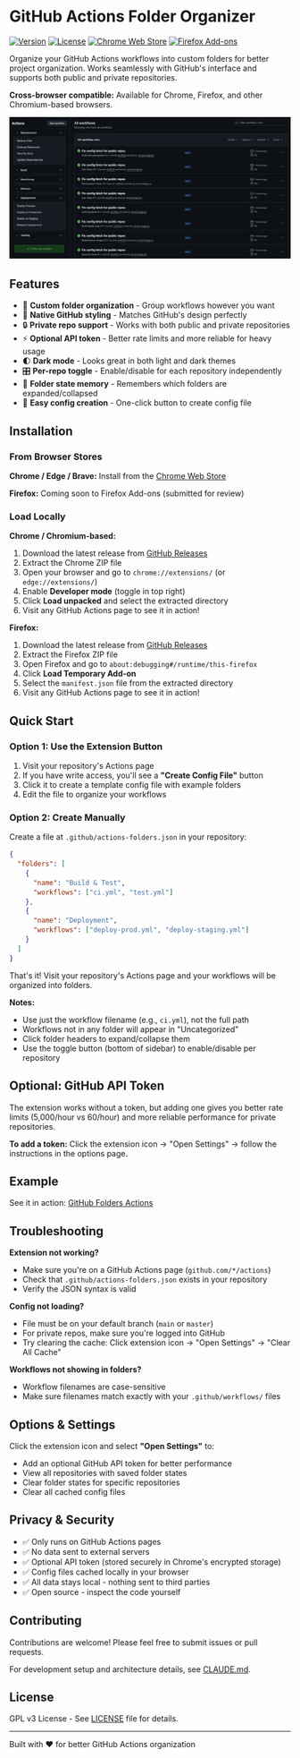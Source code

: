 # GitHub Actions Folder Organizer

[![Version](https://img.shields.io/badge/version-1.0.0-blue.svg)](https://github.com/Kurigi/github-folders/releases)
[![License](https://img.shields.io/badge/license-GPL--v3-blue.svg)](LICENSE)
[![Chrome Web Store](https://img.shields.io/badge/Chrome_Web_Store-Available-brightgreen.svg?logo=googlechrome)](https://chromewebstore.google.com/detail/github-actions-folder-org/cjaleaniaichaneokpblfjnafkcahcjo)
[![Firefox Add-ons](https://img.shields.io/badge/Firefox-Add--ons-orange.svg?logo=firefox)](https://github.com/Kurigi/github-folders)

Organize your GitHub Actions workflows into custom folders for better project organization. Works seamlessly with GitHub's interface and supports both public and private repositories.

**Cross-browser compatible:** Available for Chrome, Firefox, and other Chromium-based browsers.

![Example Screenshot](example.png)

## Features

- 📁 **Custom folder organization** - Group workflows however you want
- 🎨 **Native GitHub styling** - Matches GitHub's design perfectly
- 🔒 **Private repo support** - Works with both public and private repositories
- ⚡ **Optional API token** - Better rate limits and more reliable for heavy usage
- 🌓 **Dark mode** - Looks great in both light and dark themes
- 🎛️ **Per-repo toggle** - Enable/disable for each repository independently
- 💾 **Folder state memory** - Remembers which folders are expanded/collapsed
- 🔧 **Easy config creation** - One-click button to create config file

## Installation

### From Browser Stores

**Chrome / Edge / Brave:**
Install from the [Chrome Web Store](https://chromewebstore.google.com/detail/github-actions-folder-org/cjaleaniaichaneokpblfjnafkcahcjo)

**Firefox:**
Coming soon to Firefox Add-ons (submitted for review)

### Load Locally

**Chrome / Chromium-based:**
1. Download the latest release from [GitHub Releases](https://github.com/Kurigi/github-folders/releases)
2. Extract the Chrome ZIP file
3. Open your browser and go to `chrome://extensions/` (or `edge://extensions/`)
4. Enable **Developer mode** (toggle in top right)
5. Click **Load unpacked** and select the extracted directory
6. Visit any GitHub Actions page to see it in action!

**Firefox:**
1. Download the latest release from [GitHub Releases](https://github.com/Kurigi/github-folders/releases)
2. Extract the Firefox ZIP file
3. Open Firefox and go to `about:debugging#/runtime/this-firefox`
4. Click **Load Temporary Add-on**
5. Select the `manifest.json` file from the extracted directory
6. Visit any GitHub Actions page to see it in action!

## Quick Start

### Option 1: Use the Extension Button

1. Visit your repository's Actions page
2. If you have write access, you'll see a **"Create Config File"** button
3. Click it to create a template config file with example folders
4. Edit the file to organize your workflows

### Option 2: Create Manually

Create a file at `.github/actions-folders.json` in your repository:

```json
{
  "folders": [
    {
      "name": "Build & Test",
      "workflows": ["ci.yml", "test.yml"]
    },
    {
      "name": "Deployment",
      "workflows": ["deploy-prod.yml", "deploy-staging.yml"]
    }
  ]
}
```

That's it! Visit your repository's Actions page and your workflows will be organized into folders.

**Notes:**
- Use just the workflow filename (e.g., `ci.yml`), not the full path
- Workflows not in any folder will appear in "Uncategorized"
- Click folder headers to expand/collapse them
- Use the toggle button (bottom of sidebar) to enable/disable per repository

## Optional: GitHub API Token

The extension works without a token, but adding one gives you better rate limits (5,000/hour vs 60/hour) and more reliable performance for private repositories.

**To add a token:** Click the extension icon → "Open Settings" → follow the instructions in the options page.

## Example

See it in action: [GitHub Folders Actions](https://github.com/Kurigi/github-folders/actions)

## Troubleshooting

**Extension not working?**
- Make sure you're on a GitHub Actions page (`github.com/*/actions`)
- Check that `.github/actions-folders.json` exists in your repository
- Verify the JSON syntax is valid

**Config not loading?**
- File must be on your default branch (`main` or `master`)
- For private repos, make sure you're logged into GitHub
- Try clearing the cache: Click extension icon → "Open Settings" → "Clear All Cache"

**Workflows not showing in folders?**
- Workflow filenames are case-sensitive
- Make sure filenames match exactly with your `.github/workflows/` files

## Options & Settings

Click the extension icon and select **"Open Settings"** to:
- Add an optional GitHub API token for better performance
- View all repositories with saved folder states
- Clear folder states for specific repositories
- Clear all cached config files

## Privacy & Security

- ✅ Only runs on GitHub Actions pages
- ✅ No data sent to external servers
- ✅ Optional API token (stored securely in Chrome's encrypted storage)
- ✅ Config files cached locally in your browser
- ✅ All data stays local - nothing sent to third parties
- ✅ Open source - inspect the code yourself

## Contributing

Contributions are welcome! Please feel free to submit issues or pull requests.

For development setup and architecture details, see [CLAUDE.md](./CLAUDE.md).

## License

GPL v3 License - See [LICENSE](./LICENSE) file for details.

---

Built with ❤️ for better GitHub Actions organization
